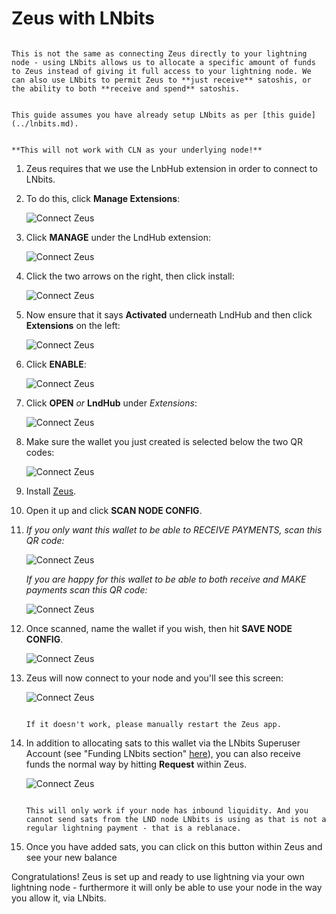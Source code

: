 # Zeus with LNbits

```admonish warning

This is not the same as connecting Zeus directly to your lightning node - using LNbits allows us to allocate a specific amount of funds to Zeus instead of giving it full access to your lightning node. We can also use LNbits to permit Zeus to **just receive** satoshis, or the ability to both **receive and spend** satoshis.

```


```admonish note

This guide assumes you have already setup LNbits as per [this guide](../lnbits.md).

```

```admonish warning

**This will not work with CLN as your underlying node!**

```

1. Zeus requires that we use the LnbHub extension in order to connect to LNbits.

1. To do this, click **Manage Extensions**:

    ![Connect Zeus](../assets/connect-bluewallet-lnbits-extentions.png)

1. Click **MANAGE** under the LndHub extension:

    ![Connect Zeus](../assets/connect-bluewallet-lnbits-lndhub.png)

1. Click the two arrows on the right, then click install:

    ![Connect Zeus](../assets/connect-bluewallet-lnbits-lndhub-install.png)

1. Now ensure that it says **Activated** underneath LndHub and then click **Extensions** on the left:

    ![Connect Zeus](../assets/connect-bluewallet-lnbits-lndhub-activated.png)

1. Click **ENABLE**:

    ![Connect Zeus](../assets/connect-bluewallet-lnbits-lndhub-enabled.png)

1. Click **OPEN** *or* **LndHub** under *Extensions*:

    ![Connect Zeus](../assets/connect-bluewallet-lnbits-lndhub-open.png)

1. Make sure the wallet you just created is selected below the two QR codes:

    ![Connect Zeus](../assets/connect-bluewallet-lnbits-lndhub-qr.png)


1. Install [Zeus](https://zeusln.app/).

1. Open it up and click **SCAN NODE CONFIG**.


1. *If you only want this wallet to be able to RECEIVE PAYMENTS, scan this QR code:*

    ![Connect Zeus](../assets/connect-bluewallet-lnbits-lndhub-qr-receive.png)

    *If you are happy for this wallet to be able to both receive and MAKE payments scan this QR code:*

    ![Connect Zeus](../assets/connect-bluewallet-lnbits-lndhub-qr-send.png)

1. Once scanned, name the wallet if you wish, then hit **SAVE NODE CONFIG**.

    ![Connect Zeus](../assets/connect-zeus-lnbits-connect1.jpg)

1. Zeus will now connect to your node and you'll see this screen:

    ![Connect Zeus](../assets/connect-zeus-lnbits-connect2.jpg)

    ```admonish note
    
    If it doesn't work, please manually restart the Zeus app.

    ```

1. In addition to allocating sats to this wallet via the LNbits Superuser Account (see "Funding LNbits section" [here](../lnbits.md#funding-lnbits)), you can also receive funds the normal way by hitting **Request** within Zeus.

    ![Connect Zeus](../assets/connect-zeus-lnbits-connect3.jpg)

    ```admonish note
    
    This will only work if your node has inbound liquidity. And you cannot send sats from the LND node LNbits is using as that is not a regular lightning payment - that is a reblanace.

    ```

1. Once you have added sats, you can click on this button within Zeus and see your new balance


Congratulations! Zeus is set up and ready to use lightning via your own lightning node - furthermore it will only be able to use your node in the way you allow it, via LNbits.
